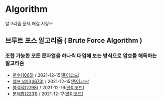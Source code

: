 # Algorithm
알고리즘 문제 해결 저장소

## 브루트 포스 알고리즘 ( Brute Force Algorithm )
### 조합 가능한 모든 문자열을 하나씩 대입해 보는 방식으로 암호를 해독하는 알고리즘
- [한수(1065)](https://www.acmicpc.net/problem/1065) / 2021-12-15([풀이코드](https://github.com/hkdong0694/Algorithm/blob/master/src/Problem_1065/Main.java))
- [셀프 넘버(4673)](https://www.acmicpc.net/problem/4673) / 2021-12-15([풀이코드](https://github.com/hkdong0694/Algorithm/blob/master/src/Problem_4673/Main.java))
- [블랙잭(2798)](https://www.acmicpc.net/problem/2798) / 2021-12-16([풀이코드](https://github.com/hkdong0694/Algorithm/blob/master/src/Problem_2798/Main.java))
- [분해합(2231)](https://www.acmicpc.net/problem/2231) / 2021-12-17([풀이코드](https://github.com/hkdong0694/Algorithm/blob/master/src/Problem_2231/Main.java))
